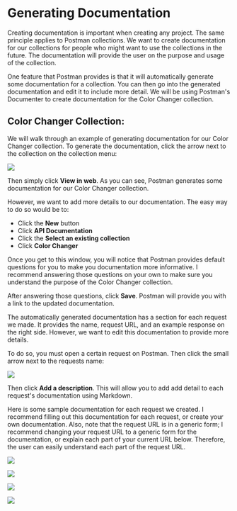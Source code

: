 # Generating Documentation

Creating documentation is important when creating any project. The same principle applies to Postman collections. We want to create documentation for our collections for people who might want to use the collections in the future. The documentation will provide the user on the purpose and usage of the collection.

One feature that Postman provides is that it will automatically generate some documentation for a collection. You can then go into the generated documentation and edit it to include more detail. We will be using Postman's Documenter to create documentation for the Color Changer collection.

## Color Changer Collection:

We will walk through an example of generating documentation for our Color Changer collection. To generate the documentation, click the arrow next to the collection on the collection menu:

![](https://i.imgur.com/2gnR6LX.jpg)

Then simply click **View in web**. As you can see, Postman generates some documentation for our Color Changer collection.

However, we want to add more details to our documentation. The easy way to do so would be to:

* Click the **New** button
* Click **API Documentation**
* Click the **Select an existing collection**
* Click **Color Changer**

Once you get to this window, you will notice that Postman provides default questions for you to make you documentation more informative. I recommend answering those questions on your own to make sure you understand the purpose of the Color Changer collection.

After answering those questions, click **Save**. Postman will provide you with a link to the updated documentation.

The automatically generated documentation has a section for each request we made. It provides the name, request URL, and an example response on the right side. However, we want to edit this documentation to provide more details.

To do so, you must open a certain request on Postman. Then click the small arrow next to the requests name:

![](https://i.imgur.com/xMo4XOS.jpg)

Then click **Add a description**. This will allow you to add add detail to each request's documentation using Markdown.

Here is some sample documentation for each request we created. I recommend filling out this documentation for each request, or create your own documentation. Also, note that the request URL is in a generic form; I recommend changing your request URL to a generic form for the documentation, or explain each part of your current URL below. Therefore, the user can easily understand each part of the request URL.

![](https://i.imgur.com/VCGZgoQ.jpg)

![](https://i.imgur.com/43OIvdf.jpg)

![](https://i.imgur.com/Syvlf9d.jpg)

![](https://i.imgur.com/9XS9I4P.jpg)

